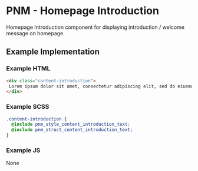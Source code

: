 # PNM - Homepage Introduction

Homepage Introduction component for displaying introduction / welcome message on homepage.

## Example Implementation

### Example HTML
```html
<div class="content-introduction">
 Lorem ipsum dolor sit amet, consectetur adipiscing elit, sed do eiusmod tempor incididunt ut labore et dolore magna aliqua. Ut enim ad minim veniam, quis nostrud exercitation ullamco laboris nisi ut aliquip ex ea commodo consequat. Duis aute irure dolor in reprehenderit in voluptate velit esse cillum dolore eu fugiat nulla pariatur. Excepteur sint occaecat cupidatat non proident, sunt in culpa qui officia deserunt mollit anim id est laborum
</div>
```

### Example SCSS
```scss
.content-introduction {
  @include pnm_style_content_introduction_text;
  @include pnm_struct_content_introduction_text;
}
```

### Example JS
None
